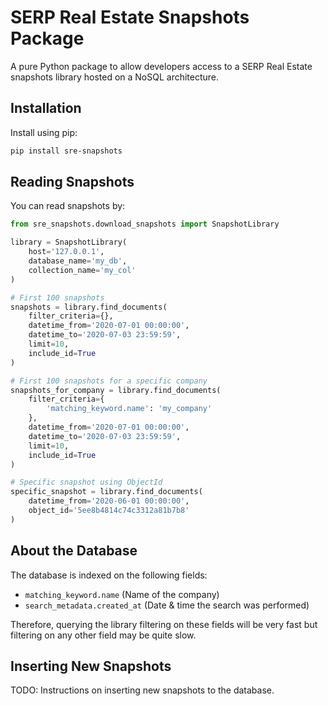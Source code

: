 # SERP Real Estate Snapshots Package #

A pure Python package to allow developers access to a SERP Real Estate snapshots library hosted on a NoSQL architecture.

## Installation ##

Install using pip:

```bash
pip install sre-snapshots
```

## Reading Snapshots ##

You can read snapshots by:

```python
from sre_snapshots.download_snapshots import SnapshotLibrary

library = SnapshotLibrary(
    host='127.0.0.1', 
    database_name='my_db', 
    collection_name='my_col'
)

# First 100 snapshots
snapshots = library.find_documents(
    filter_criteria={}, 
    datetime_from='2020-07-01 00:00:00',
    datetime_to='2020-07-03 23:59:59', 
    limit=10, 
    include_id=True
)

# First 100 snapshots for a specific company
snapshots_for_company = library.find_documents(
    filter_criteria={
        'matching_keyword.name': 'my_company'
    },
    datetime_from='2020-07-01 00:00:00',
    datetime_to='2020-07-03 23:59:59',
    limit=10,
    include_id=True
)

# Specific snapshot using ObjectId
specific_snapshot = library.find_documents(
    datetime_from='2020-06-01 00:00:00',
    object_id='5ee8b4814c74c3312a81b7b8'
)
```

## About the Database ##

The database is indexed on the following fields:

* ``matching_keyword.name`` (Name of the company)
* ``search_metadata.created_at`` (Date & time the search was performed)

Therefore, querying the library filtering on these fields will be very fast but filtering on any other field may be quite slow.


## Inserting New Snapshots ##

TODO: Instructions on inserting new snapshots to the database.

